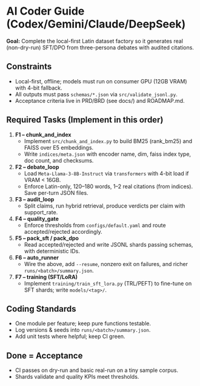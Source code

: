 # AI Coder Guide (Codex/Gemini/Claude/DeepSeek)
**Goal:** Complete the local-first Latin dataset factory so it generates real (non-dry-run) SFT/DPO from three-persona debates with audited citations.

## Constraints
- Local-first, offline; models must run on consumer GPU (12GB VRAM) with 4-bit fallback.
- All outputs must pass `schemas/*.json` via `src/validate_jsonl.py`.
- Acceptance criteria live in PRD/BRD (see docs/) and ROADMAP.md.

## Required Tasks (Implement in this order)
1. **F1 – chunk_and_index**
   - Implement `src/chunk_and_index.py` to build BM25 (rank_bm25) and FAISS over E5 embeddings.
   - Write `indices/meta.json` with encoder name, dim, faiss index type, doc count, and checksums.
2. **F2 – debate_loop**
   - Load `Meta-Llama-3-8B-Instruct` via `transformers` with 4-bit load if VRAM < 16GB.
   - Enforce Latin-only, 120–180 words, 1–2 real citations (from indices). Save per-turn JSON files.
3. **F3 – audit_loop**
   - Split claims, run hybrid retrieval, produce verdicts per claim with support_rate.
4. **F4 – quality_gate**
   - Enforce thresholds from `configs/default.yaml` and route accepted/rejected accordingly.
5. **F5 – pack_sft / pack_dpo**
   - Read accepted/rejected and write JSONL shards passing schemas, with deterministic IDs.
6. **F6 – auto_runner**
   - Wire the above, add `--resume`, nonzero exit on failures, and richer `runs/<batch>/summary.json`.
7. **F7 – training (SFT/LoRA)**
   - Implement `training/train_sft_lora.py` (TRL/PEFT) to fine-tune on SFT shards; write `models/<tag>/`.

## Coding Standards
- One module per feature; keep pure functions testable.
- Log versions & seeds into `runs/<batch>/summary.json`.
- Add unit tests where helpful; keep CI green.

## Done = Acceptance
- CI passes on dry-run and basic real-run on a tiny sample corpus.
- Shards validate and quality KPIs meet thresholds.

